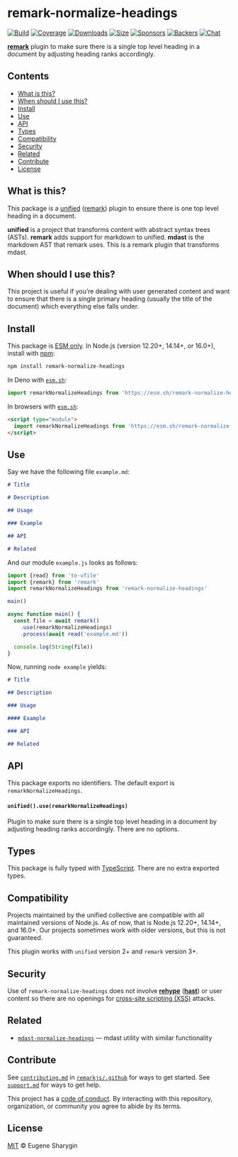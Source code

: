 # remark-normalize-headings

[![Build][build-badge]][build]
[![Coverage][coverage-badge]][coverage]
[![Downloads][downloads-badge]][downloads]
[![Size][size-badge]][size]
[![Sponsors][sponsors-badge]][collective]
[![Backers][backers-badge]][collective]
[![Chat][chat-badge]][chat]

**[remark][]** plugin to make sure there is a single top level heading in a
document by adjusting heading ranks accordingly.

## Contents

*   [What is this?](#what-is-this)
*   [When should I use this?](#when-should-i-use-this)
*   [Install](#install)
*   [Use](#use)
*   [API](#api)
*   [Types](#types)
*   [Compatibility](#compatibility)
*   [Security](#security)
*   [Related](#related)
*   [Contribute](#contribute)
*   [License](#license)

## What is this?

This package is a [unified][] ([remark][]) plugin to ensure there is one top
level heading in a document.

**unified** is a project that transforms content with abstract syntax trees
(ASTs).
**remark** adds support for markdown to unified.
**mdast** is the markdown AST that remark uses.
This is a remark plugin that transforms mdast.

## When should I use this?

This project is useful if you’re dealing with user generated content and want to
ensure that there is a single primary heading (usually the title of the
document) which everything else falls under.

## Install

This package is [ESM only](https://gist.github.com/sindresorhus/a39789f98801d908bbc7ff3ecc99d99c).
In Node.js (version 12.20+, 14.14+, or 16.0+), install with [npm][]:

```sh
npm install remark-normalize-headings
```

In Deno with [`esm.sh`][esmsh]:

```js
import remarkNormalizeHeadings from 'https://esm.sh/remark-normalize-headings@3'
```

In browsers with [`esm.sh`][esmsh]:

```html
<script type="module">
  import remarkNormalizeHeadings from 'https://esm.sh/remark-normalize-headings@3?bundle'
</script>
```

## Use

Say we have the following file `example.md`:

```markdown
# Title

# Description

## Usage

### Example

## API

# Related
```

And our module `example.js` looks as follows:

```js
import {read} from 'to-vfile'
import {remark} from 'remark'
import remarkNormalizeHeadings from 'remark-normalize-headings'

main()

async function main() {
  const file = await remark()
    .use(remarkNormalizeHeadings)
    .process(await read('example.md'))

  console.log(String(file))
}
```

Now, running `node example` yields:

```markdown
# Title

## Description

### Usage

#### Example

### API

## Related
```

## API

This package exports no identifiers.
The default export is `remarkNormalizeHeadings`.

#### `unified().use(remarkNormalizeHeadings)`

Plugin to make sure there is a single top level heading in a document by
adjusting heading ranks accordingly.
There are no options.

## Types

This package is fully typed with [TypeScript][].
There are no extra exported types.

## Compatibility

Projects maintained by the unified collective are compatible with all maintained
versions of Node.js.
As of now, that is Node.js 12.20+, 14.14+, and 16.0+.
Our projects sometimes work with older versions, but this is not guaranteed.

This plugin works with `unified` version 2+ and `remark` version 3+.

## Security

Use of `remark-normalize-headings` does not involve [**rehype**][rehype]
([**hast**][hast]) or user content so there are no openings for
[cross-site scripting (XSS)][xss] attacks.

## Related

*   [`mdast-normalize-headings`][mdast-normalize-headings]
    — mdast utility with similar functionality

## Contribute

See [`contributing.md`][contributing] in [`remarkjs/.github`][health] for ways
to get started.
See [`support.md`][support] for ways to get help.

This project has a [code of conduct][coc].
By interacting with this repository, organization, or community you agree to
abide by its terms.

## License

[MIT][license] © Eugene Sharygin

[build-badge]: https://github.com/remarkjs/remark-normalize-headings/workflows/main/badge.svg

[build]: https://github.com/remarkjs/remark-normalize-headings/actions

[coverage-badge]: https://img.shields.io/codecov/c/github/remarkjs/remark-normalize-headings.svg

[coverage]: https://codecov.io/github/remarkjs/remark-normalize-headings

[downloads-badge]: https://img.shields.io/npm/dm/remark-normalize-headings.svg

[downloads]: https://www.npmjs.com/package/remark-normalize-headings

[size-badge]: https://img.shields.io/bundlephobia/minzip/remark-normalize-headings.svg

[size]: https://bundlephobia.com/result?p=remark-normalize-headings

[sponsors-badge]: https://opencollective.com/unified/sponsors/badge.svg

[backers-badge]: https://opencollective.com/unified/backers/badge.svg

[collective]: https://opencollective.com/unified

[chat-badge]: https://img.shields.io/badge/chat-discussions-success.svg

[chat]: https://github.com/remarkjs/remark/discussions

[npm]: https://docs.npmjs.com/cli/install

[esmsh]: https://esm.sh

[health]: https://github.com/remarkjs/.github

[contributing]: https://github.com/remarkjs/.github/blob/HEAD/contributing.md

[support]: https://github.com/remarkjs/.github/blob/HEAD/support.md

[coc]: https://github.com/remarkjs/.github/blob/HEAD/code-of-conduct.md

[license]: license

[remark]: https://github.com/remarkjs/remark

[unified]: https://github.com/unifiedjs/unified

[mdast-normalize-headings]: https://github.com/syntax-tree/mdast-normalize-headings

[xss]: https://en.wikipedia.org/wiki/Cross-site_scripting

[typescript]: https://www.typescriptlang.org

[rehype]: https://github.com/rehypejs/rehype

[hast]: https://github.com/syntax-tree/hast
